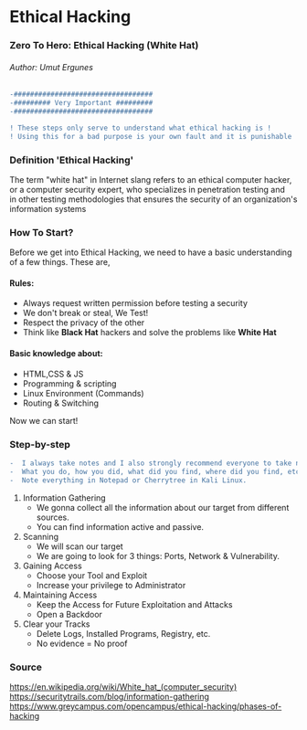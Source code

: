 # Ethical Hacking
### Zero To Hero: Ethical Hacking (White Hat)
###### Author: Umut Ergunes
```diff
-##################################
-######### Very Important #########
-################################## 
```
```diff
! These steps only serve to understand what ethical hacking is !
! Using this for a bad purpose is your own fault and it is punishable !
```


### Definition 'Ethical Hacking'
The term "white hat" in Internet slang refers to an ethical computer hacker, <br>
or a computer security expert, who specializes in penetration testing and <br>
in other testing methodologies that ensures the security of an organization's information systems


### How To Start?
Before we get into Ethical Hacking, we need to have a basic understanding of a few things. These are,<br>
#### Rules: 
 - Always request written permission before testing a security
 - We don't break or steal, We Test!
 - Respect the privacy of the other
 - Think like <b>Black Hat</b> hackers and solve the problems like <b>White Hat</b>
 
#### Basic knowledge about:
 - HTML,CSS & JS
 - Programming & scripting
 - Linux Environment (Commands)
 - Routing & Switching


Now we can start!

### Step-by-step
```diff
-  I always take notes and I also strongly recommend everyone to take notes.
-  What you do, how you did, what did you find, where did you find, etc.
-  Note everything in Notepad or Cherrytree in Kali Linux. 
 ```
 1. Information Gathering
     * We gonna collect all the information about our target from different sources.
     * You can find information active and passive.
 2. Scanning
     * We will scan our target
     * We are going to look for 3 things: Ports, Network & Vulnerability.
 3. Gaining Access
     * Choose your Tool and Exploit 
     * Increase your privilege to Administrator 
 4. Maintaining Access
     * Keep the Access for Future Exploitation and Attacks
     * Open a Backdoor
 5. Clear your Tracks
     * Delete Logs, Installed Programs, Registry, etc.
     * No evidence = No proof 



### Source

https://en.wikipedia.org/wiki/White_hat_(computer_security) <br>
https://securitytrails.com/blog/information-gathering <br>
https://www.greycampus.com/opencampus/ethical-hacking/phases-of-hacking <br>
